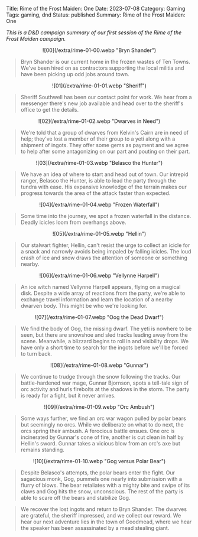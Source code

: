 Title: Rime of the Frost Maiden: One
Date: 2023-07-08
Category: Gaming
Tags: gaming, dnd
Status: published
Summary: Rime of the Frost Maiden: One

_This is a D&D campaign summary of our first session of the Rime of the Frost Maiden campaign._

<center>
![00](/extra/rime-01-00.webp "Bryn Shander")
</center>

> Bryn Shander is our current home in the frozen wastes of Ten Towns. We've been
> hired on as contractors supporting the local militia and have been picking up
> odd jobs around town.

<center>
![01](/extra/rime-01-01.webp "Sheriff")
</center>

> Sheriff Southwell has been our contact point for work. We hear from a
> messenger there's new job available and head over to the sheriff's office to
> get the details.

<center>
![02](/extra/rime-01-02.webp "Dwarves in Need")
</center>

> We're told that a group of dwarves from Kelvin's Cairn are in need of help;
> they've lost a member of their group to a yeti along with a shipment of
> ingots. They offer some gems as payment and we agree to help after some
> antagonizing on our part and pouting on their part.

<center>
![03](/extra/rime-01-03.webp "Belasco the Hunter")
</center>

> We have an idea of where to start and head out of town. Our intrepid ranger,
> Belasco the Hunter, is able to lead the party through the tundra with ease.
> His expansive knowledge of the terrain makes our progress towards the area
> of the attack faster than expected.

<center>
![04](/extra/rime-01-04.webp "Frozen Waterfall")
</center>

> Some time into the journey, we spot a frozen waterfall in the distance.
> Deadly icicles loom from overhangs above.

<center>
![05](/extra/rime-01-05.webp "Hellin")
</center>

> Our stalwart fighter, Hellin, can't resist the urge to collect an icicle for
> a snack and narrowly avoids being impaled by falling icicles. The loud
> crash of ice and snow draws the attention of someone or something nearby.

<center>
![06](/extra/rime-01-06.webp "Vellynne Harpell")
</center>

> An ice witch named Vellynne Harpell appears, flying on a magical disk.
> Despite a wide array of reactions from the party, we're able to exchange
> travel information and learn the location of a nearby dwarven body. This
> might be who we're looking for.

<center>
![07](/extra/rime-01-07.webp "Oog the Dead Dwarf")
</center>

> We find the body of Oog, the missing dwarf. The yeti is nowhere to be seen,
> but there are snowshoe and sled tracks leading away from the scene.
> Meanwhile, a blizzard begins to roll in and visibility drops. We have only a
> short time to search for the ingots before we'll be forced to turn back.

<center>
![08](/extra/rime-01-08.webp "Gunnar")
</center>

> We continue to trudge through the snow following the tracks. Our battle-hardened war
> mage, Gunnar Bjornson, spots a tell-tale sign of orc activity and hurls
> firebolts at the shadows in the storm. The party is ready for a fight, but it
> never arrives.

<center>
![09](/extra/rime-01-09.webp "Orc Ambush")
</center>

> Some ways further, we find an orc war wagon pulled by polar bears but
> seemingly no orcs. While we deliberate on what to do next, the orcs
> spring their ambush. A ferocious battle ensues. One orc is incinerated by
> Gunnar's cone of fire, another is cut clean in half by Hellin's sword. Gunnar
> takes a vicious blow from an orc's axe but remains standing.

<center>
![10](/extra/rime-01-10.webp "Gog versus Polar Bear")
</center>

> Despite Belasco's attempts, the polar bears enter the fight. Our sagacious monk,
> Gog, pummels one nearly into submission with a flurry of blows. The bear
> retaliates with a mighty bite and swipe of its claws and Gog hits the snow,
> unconscious. The rest of the party is able to scare off the bears and
> stabilize Gog.

> We recover the lost ingots and return to Bryn Shander. The dwarves are grateful,
> the sheriff impressed, and we collect our reward. We hear our next adventure
> lies in the town of Goodmead, where we hear the speaker has been assassinated
> by a mead stealing giant.
